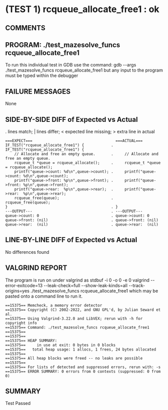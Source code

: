 (TEST 1) rcqueue_allocate_free1 : ok
====================================

COMMENTS
--------


PROGRAM: ./test_mazesolve_funcs rcqueue_allocate_free1
------------------------------------------------------
To run this individual test in GDB use the command:
  gdb --args ./test_mazesolve_funcs rcqueue_allocate_free1
but any input to the program must be typed within the debugger

FAILURE MESSAGES
----------------
None

SIDE-BY-SIDE DIFF of Expected vs Actual
---------------------------------------
. lines match; | lines differ; < expected line missing; > extra line in actual

```sdiff
===EXPECT===                                     ===ACTUAL===
IF_TEST("rcqueue_allocate_free1") {            . IF_TEST("rcqueue_allocate_free1") {
    // Allocate and free an empty queue.       .     // Allocate and free an empty queue.
    rcqueue_t *queue = rcqueue_allocate();     .     rcqueue_t *queue = rcqueue_allocate();
    printf("queue->count: %d\n",queue->count); .     printf("queue->count: %d\n",queue->count);
    printf("queue->front: %p\n",queue->front); .     printf("queue->front: %p\n",queue->front);
    printf("queue->rear:  %p\n",queue->rear);  .     printf("queue->rear:  %p\n",queue->rear);
    rcqueue_free(queue);                       .     rcqueue_free(queue);
}                                              . }
---OUTPUT---                                   . ---OUTPUT---
queue->count: 0                                . queue->count: 0
queue->front: (nil)                            . queue->front: (nil)
queue->rear:  (nil)                            . queue->rear:  (nil)

```

LINE-BY-LINE DIFF of Expected vs Actual
---------------------------------------
No differences found

VALGRIND REPORT
---------------
The program is run on under valgrind as
  stdbuf -i 0 -o 0 -e 0 valgrind --error-exitcode=13 --leak-check=full --show-leak-kinds=all --track-origins=yes ./test_mazesolve_funcs rcqueue_allocate_free1
which may be pasted onto a command line to run it.

```
==15375== Memcheck, a memory error detector
==15375== Copyright (C) 2002-2022, and GNU GPL'd, by Julian Seward et al.
==15375== Using Valgrind-3.22.0 and LibVEX; rerun with -h for copyright info
==15375== Command: ./test_mazesolve_funcs rcqueue_allocate_free1
==15375== 
==15375== 
==15375== HEAP SUMMARY:
==15375==     in use at exit: 0 bytes in 0 blocks
==15375==   total heap usage: 1 allocs, 1 frees, 24 bytes allocated
==15375== 
==15375== All heap blocks were freed -- no leaks are possible
==15375== 
==15375== For lists of detected and suppressed errors, rerun with: -s
==15375== ERROR SUMMARY: 0 errors from 0 contexts (suppressed: 0 from 0)
```

SUMMARY
-------
Test Passed
